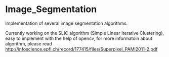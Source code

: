 Image_Segmentation
==================

Implementation of several image segmentation algorithms.

Currently working on the SLIC algorithm (Simple Linear Iterative Clustering), easy to implement with the help of opencv, for more informatoin about algorithm, please read http://infoscience.epfl.ch/record/177415/files/Superpixel_PAMI2011-2.pdf
